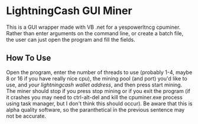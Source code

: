 # LightningCash GUI Miner
This is a GUI wrapper made with VB .net for a yespowerltncg cpuminer. 
Rather than enter arguments on the command line, or create a batch file, the user can just open the program and fill the fields.

## How To Use
Open the program, enter the number of threads to use (probably 1-4, maybe 8 or 16 if you have really nice cpu), 
the mining pool (and port) you'd like to use, and *your lightningcash wallet address*, and then press start mining. 
The miner should stop if you press stop mining or if you exit the program 
(if it crashes you may need to ctrl-alt-del and kill the cpuminer.exe process using task manager, but I don't think this should occur). 
Be aware that this is alpha quality software, so the paranthetical in the previous sentence may not be accurate.
